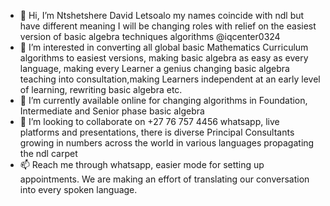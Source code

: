 - 👋 Hi, I’m Ntshetshere David Letsoalo my names coincide with ndl but have different meaning  I will be changing roles with relief on the easiest version of basic algebra techniques algorithms @iqcenter0324
- 👀 I’m interested in converting all global basic Mathematics Curriculum algorithms to easiest versions, making basic algebra as easy as every language, making every Learner a genius changing basic algebra teaching into consultation,making Learners independent at an early level of learning, rewriting basic algebra etc.
- 🌱 I’m currently available online for changing algorithms in Foundation, Intermediate and Senior phase basic algebra 
- 💞️ I’m looking to collaborate on +27 76 757 4456 whatsapp, live platforms and presentations, there is diverse Principal Consultants growing in numbers across the world in various languages propagating the ndl carpet  
- 📫 Reach me through whatsapp, easier mode for setting up appointments. We are making an effort of translating our conversation into every spoken language. 

<!---
iqcenter0324/iqcenter0324 is a ✨ special ✨ repository because its `README.md` (this file) appears on your GitHub profile.
You can click the Preview link to take a look at your changes.
--->
